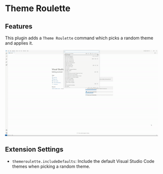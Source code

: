 # Theme Roulette

## Features
This plugin adds a `Theme Roulette` command which picks a random theme and applies it.

![Theme Roulette command showcase](theme-roulette-in-action.gif)

## Extension Settings

* `themeroulette.includeDefaults`: Include the default Visual Studio Code themes when picking a random theme.
